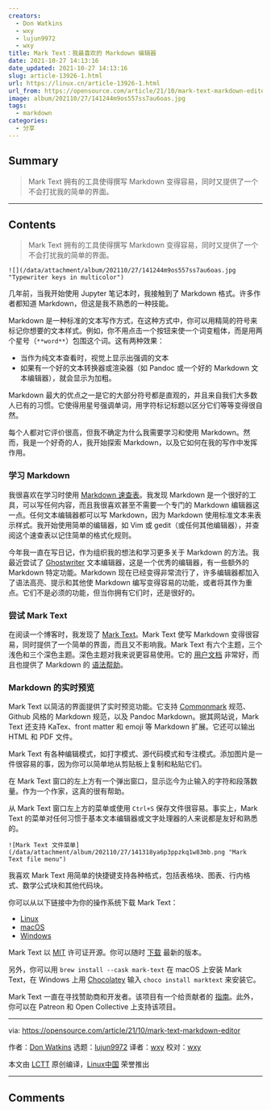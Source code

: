 ```yaml
---
creators:
  - Don Watkins
  - wxy
  - lujun9972
  - wxy
title: Mark Text：我最喜欢的 Markdown 编辑器
date: 2021-10-27 14:13:16
date_updated: 2021-10-27 14:13:16
slug: article-13926-1.html
url: https://linux.cn/article-13926-1.html
url_from: https://opensource.com/article/21/10/mark-text-markdown-editor
image: album/202110/27/141244m9os557ss7au6oas.jpg
tags:
  - markdown
categories:
  - 分享
---
```


## Summary

> Mark Text 拥有的工具使得撰写 Markdown 变得容易，同时又提供了一个不会打扰我的简单的界面。

***

<!-- more -->

## Contents

> 
> Mark Text 拥有的工具使得撰写 Markdown 变得容易，同时又提供了一个不会打扰我的简单的界面。
> 
> 
> 

`![](/data/attachment/album/202110/27/141244m9os557ss7au6oas.jpg "Typewriter keys in multicolor")`

几年前，当我开始使用 Jupyter 笔记本时，我接触到了 Markdown 格式。许多作者都知道 Markdown，但这是我不熟悉的一种技能。

Markdown 是一种标准的文本写作方式，在这种方式中，你可以用精简的符号来标记你想要的文本样式。例如，你不用点击一个按钮来使一个词变粗体，而是用两个星号（`**word**`）包围这个词。这有两种效果：

* 当作为纯文本查看时，视觉上显示出强调的文本
* 如果有一个好的文本转换器或渲染器（如 Pandoc 或一个好的 Markdown 文本编辑器），就会显示为加粗。

Markdown 最大的优点之一是它的大部分符号都是直观的，并且来自我们大多数人已有的习惯。它使得用星号强调单词，用字符标记标题以区分它们等等变得很自然。

每个人都对它评价很高，但我不确定为什么我需要学习和使用 Markdown。然而，我是一个好奇的人，我开始探索 Markdown，以及它如何在我的写作中发挥作用。

### 学习 Markdown

我很喜欢在学习时使用 [Markdown 速查表](https://opensource.com/downloads/cheat-sheet-markdown)。我发现 Markdown 是一个很好的工具，可以写任何内容，而且我很喜欢甚至不需要一个专门的 Markdown 编辑器这一点。任何文本编辑器都可以写 Markdown，因为 Markdown 使用标准文本来表示样式。我开始使用简单的编辑器，如 Vim 或 gedit（或任何其他编辑器），并查阅这个速查表以记住简单的格式化规则。

今年我一直在写日记，作为组织我的想法和学习更多关于 Markdown 的方法。我最近尝试了 [Ghostwriter](https://wereturtle.github.io/ghostwriter/) 文本编辑器，这是一个优秀的编辑器，有一些额外的 Markdown 特定功能。Markdown 现在已经变得非常流行了，许多编辑器都加入了语法高亮、提示和其他使 Markdown 编写变得容易的功能，或者将其作为重点。它们不是必须的功能，但当你拥有它们时，还是很好的。

### 尝试 Mark Text

在阅读一个博客时，我发现了 [Mark Text](https://marktext.app/)。Mark Text 使写 Markdown 变得很容易，同时提供了一个简单的界面，而且又不影响我。Mark Text 有六个主题，三个浅色和三个深色主题。深色主题对我来说更容易使用。它的 [用户文档](https://github.com/marktext/marktext/blob/master/docs/README.md) 非常好，而且也提供了 Markdown 的 [语法帮助](https://github.com/marktext/marktext/blob/master/docs/MARKDOWN_SYNTAX.md)。

### Markdown 的实时预览

Mark Text 以简洁的界面提供了实时预览功能。它支持 [Commonmark](https://commonmark.org/) 规范、Github 风格的 Markdown 规范，以及 Pandoc Markdown。据其网站说，Mark Text 还支持 KaTex、front matter 和 emoji 等 Markdown 扩展。它还可以输出 HTML 和 PDF 文件。

Mark Text 有各种编辑模式，如打字模式、源代码模式和专注模式。添加图片是一件很容易的事，因为你可以简单地从剪贴板上复制和粘贴它们。

在 Mark Text 窗口的左上方有一个弹出窗口，显示迄今为止输入的字符和段落数量。作为一个作家，这真的很有帮助。

从 Mark Text 窗口左上方的菜单或使用 `Ctrl+S` 保存文件很容易。事实上，Mark Text 的菜单对任何习惯于基本文本编辑器或文字处理器的人来说都是友好和熟悉的。

`![Mark Text 文件菜单](/data/attachment/album/202110/27/141318ya6p3ppzkq1w83mb.png "Mark Text file menu")`

我喜欢 Mark Text 用简单的快捷键支持各种格式，包括表格块、图表、行内格式、数学公式块和其他代码块。

你可以从以下链接中为你的操作系统下载 Mark Text：

* [Linux](https://github.com/marktext/marktext/releases/latest/download/marktext-x86_64.AppImage)
* [macOS](https://github.com/marktext/marktext/releases/latest/download/marktext.dmg)
* [Windows](https://github.com/marktext/marktext/releases/latest/download/marktext-setup.exe)

Mark Text 以 [MIT](https://github.com/marktext/marktext/blob/develop/LICENSE) 许可证开源。你可以随时 [下载](https://github.com/marktext/marktext/releases) 最新的版本。

另外，你可以用 `brew install --cask mark-text` 在 macOS 上安装 Mark Text，在 Windows 上用 [Chocolatey](https://chocolatey.org/) 输入 `choco install marktext` 来安装它。

Mark Text 一直在寻找赞助商和开发者。该项目有一个给贡献者的 [指南](https://github.com/marktext/marktext/blob/develop/CONTRIBUTING.md)。此外，你可以在 Patreon 和 Open Collective 上支持该项目。

---

via: <https://opensource.com/article/21/10/mark-text-markdown-editor>

作者：[Don Watkins](https://opensource.com/users/don-watkins) 选题：[lujun9972](https://github.com/lujun9972) 译者：[wxy](https://github.com/wxy) 校对：[wxy](https://github.com/wxy)

本文由 [LCTT](https://github.com/LCTT/TranslateProject) 原创编译，[Linux中国](https://linux.cn/) 荣誉推出

***

## Comments
